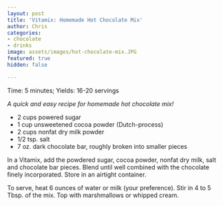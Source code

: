 ```yaml
---
layout: post
title: 'Vitamix: Homemade Hot Chocolate Mix'
author: Chris
categories:
- chocolate
- drinks
image: assets/images/hot-chocolate-mix.JPG
featured: true
hidden: false

---
```

Time: 5 minutes; Yields: 16-20 servings

_A quick and easy recipe for homemade hot chocolate mix!_

* 2 cups powered sugar
* 1 cup unsweetened cocoa powder (Dutch-process)
* 2 cups nonfat dry milk powder
* 1/2 tsp. salt
* 7 oz. dark chocolate bar, roughly broken into smaller pieces

In a Vitamix, add the powdered sugar, cocoa powder, nonfat dry milk, salt and chocolate bar pieces. Blend until well combined with the chocolate finely incorporated. Store in an airtight container.

To serve, heat 6 ounces of water or milk (your preference). Stir in 4 to 5 Tbsp. of the mix. Top with marshmallows or whipped cream.